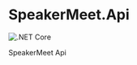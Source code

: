# SpeakerMeet.Api
![.NET Core](https://github.com/ovation22/SpeakerMeet.Api/workflows/.NET%20Core/badge.svg)

SpeakerMeet Api
